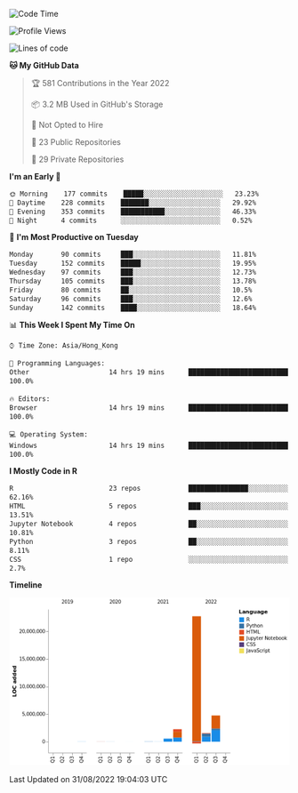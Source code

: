 

<!--**wt12318/wt12318** is a ✨ _special_ ✨ repository because its `README.md` (this file) appears on your GitHub profile.-->

<!--START_SECTION:waka-->
![Code Time](http://img.shields.io/badge/Code%20Time-493%20hrs%2051%20mins-blue)

![Profile Views](http://img.shields.io/badge/Profile%20Views-0-blue)

![Lines of code](https://img.shields.io/badge/From%20Hello%20World%20I%27ve%20Written-32%20Million%20lines%20of%20code-blue)

**🐱 My GitHub Data** 

> 🏆 581 Contributions in the Year 2022
 > 
> 📦 3.2 MB Used in GitHub's Storage 
 > 
> 🚫 Not Opted to Hire
 > 
> 📜 23 Public Repositories 
 > 
> 🔑 29 Private Repositories  
 > 
**I'm an Early 🐤** 

```text
🌞 Morning    177 commits    █████░░░░░░░░░░░░░░░░░░░░   23.23% 
🌆 Daytime    228 commits    ███████░░░░░░░░░░░░░░░░░░   29.92% 
🌃 Evening    353 commits    ███████████░░░░░░░░░░░░░░   46.33% 
🌙 Night      4 commits      ░░░░░░░░░░░░░░░░░░░░░░░░░   0.52%

```
📅 **I'm Most Productive on Tuesday** 

```text
Monday       90 commits     ███░░░░░░░░░░░░░░░░░░░░░░   11.81% 
Tuesday      152 commits    █████░░░░░░░░░░░░░░░░░░░░   19.95% 
Wednesday    97 commits     ███░░░░░░░░░░░░░░░░░░░░░░   12.73% 
Thursday     105 commits    ███░░░░░░░░░░░░░░░░░░░░░░   13.78% 
Friday       80 commits     ██░░░░░░░░░░░░░░░░░░░░░░░   10.5% 
Saturday     96 commits     ███░░░░░░░░░░░░░░░░░░░░░░   12.6% 
Sunday       142 commits    ████░░░░░░░░░░░░░░░░░░░░░   18.64%

```


📊 **This Week I Spent My Time On** 

```text
⌚︎ Time Zone: Asia/Hong_Kong

💬 Programming Languages: 
Other                    14 hrs 19 mins      █████████████████████████   100.0%

🔥 Editors: 
Browser                  14 hrs 19 mins      █████████████████████████   100.0%

💻 Operating System: 
Windows                  14 hrs 19 mins      █████████████████████████   100.0%

```

**I Mostly Code in R** 

```text
R                        23 repos            ███████████████░░░░░░░░░░   62.16% 
HTML                     5 repos             ███░░░░░░░░░░░░░░░░░░░░░░   13.51% 
Jupyter Notebook         4 repos             ██░░░░░░░░░░░░░░░░░░░░░░░   10.81% 
Python                   3 repos             ██░░░░░░░░░░░░░░░░░░░░░░░   8.11% 
CSS                      1 repo              ░░░░░░░░░░░░░░░░░░░░░░░░░   2.7%

```


**Timeline**

![Chart not found](https://raw.githubusercontent.com/wt12318/wt12318/main/charts/bar_graph.png) 


 Last Updated on 31/08/2022 19:04:03 UTC
<!--END_SECTION:waka-->


